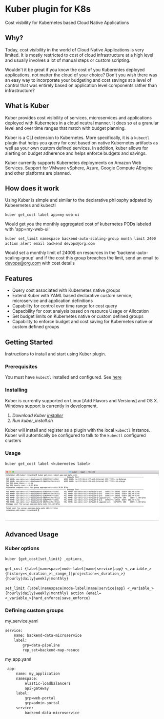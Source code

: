 # Kuber plugin for K8s

Cost visbility for Kubernetes based Cloud Native Applications

## Why?

Today, cost visibility in the world of Cloud Native Applications is very limited. It is mostly restricted to cost of cloud infrastructure at a
high level and usually involves a lot of manual steps or custom scripting.

Wouldn't it be great if you know the cost of you Kuberentes deployed applications, not matter the cloud of your choice? Don't you wish there was an easy way to
incorporate your budgeting and cost savings at a level of control that was entirely based on application level components rather than infrastructure? 

## What is Kuber

Kuber provides cost visibility of services, microservices and applications deployed with Kubernetes in a cloud neutral manner. It does so at a granular level and
over time ranges that match with budget planning.

Kuber is a CLI extension to Kubernetes. More specifically, it is a ``kubectl`` plugin that helps you query for cost based on native Kubernetes artifacts
as well as your own custom defined services. In addition, kuber allows for alerting on budget adherence and helps enforce budgets and savings.

Kuber currently supports Kubernetes deployments on Amazon Web Services. Support for VMware vSphere, Azure, Google Compute AEngine and other platforms are planned.

## How does it work

Using Kuber is simple and similar to the declarative philosphy adpated by Kubeernetes and kubectl
```
kuber get_cost label app=my-web-ui
```
Would get you the monthly aggregated cost of kubernetes PODs labeled with 'app=my-web-ui'
```
kuber set_limit namespace backend-auto-scaling-group month limit 2400 action alert email backend devops@org.com
```
Would set a monthly limit of 2400$ on resources in the 'backend-auto-scaling-group' and if the cost this group breaches the limit, send an email to devops@org.com
with cost details

## Features

* Query cost associated with Kubernetes native groups
* Extend Kuber with YAML based declarative custom service, microservice and application definitions
* Capability for control over time range for cost query
* Capacbility for cost analysis based on resource Usage or Allocation
* Set budget limits on Kubernetes native or custom defined groups
* Capability to enforce budget and cost saving for Kubernetes native or custom defined groups

## Getting Started

Instructions to install and start using Kuber plugin.

### Prerequisites

You must have ``kubectl`` installed and configured. See [here](https://kubernetes.io/docs/tasks/tools/install-kubectl/)

### Installing

Kuber is currently supported on Linux [Add Flavors and Versions] and OS X. Windows support is currently in development.

1. _Download Kuber [installer](https://fillInURl)_ 
2. _Run kuber_install.sh_

Kuber will install and register as a plugin with the local ``kubectl`` instance. Kuber will automtically be configured to talk to the ``kubectl`` configured clusters

### Usage

```
kuber get_cost label <kubernetes label>
```

![](Kuber_getting_started.png)

## Advanced Usage

### Kuber options

```
kuber {get_cost|set_limit} _options_

get_cost {label|namespace|node-label|name|service|app} <_variable_> {history=<_duration_>[_range_]|projection=<_duration_>} {hourly|daily|weekly|monthly}

set_limit {label|namespace|node-label|name|service|app} <_variable_> {hourly|daily|weekly|monthly} action {email=<_variable_>|hard_enforce|save_enforce}
```

### Defining custom groups

my_service.yaml
```
service:
    name: backend-data-microservice
    label:
        grp=data-pipeline
        rep_set=backend-map-resuce
```

my_app.yaml
```
 app:
     name: my_application
     namespace:
         elastic-loadbalancers
         api-gateway
     label:
         grp=web-portal
         grp=admin-portal
     service:
         backend-data-microservice
```
         





